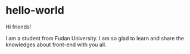 # hello-world

Hi friends!

I am a student from Fudan University. 
I am so glad to learn and share the knowledges about front-end with you all.
